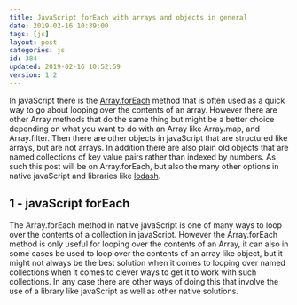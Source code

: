 ```yaml
---
title: JavaScript forEach with arrays and objects in general
date: 2019-02-16 10:39:00
tags: [js]
layout: post
categories: js
id: 384
updated: 2019-02-16 10:52:59
version: 1.2
---
```


In javaScript there is the [Array.forEach](https://developer.mozilla.org/en-US/docs/Web/JavaScript/Reference/Global_Objects/Array/forEach) method that is often used as a quick way to go about looping over the contents of an array. However there are other Array methods that do the same thing but might be a better choice depending on what you want to do with an Array like Array.map, and Array.filter. Then there are other objects in javaScript that are structured like arrays, but are not arrays. In addition there are also plain old objects that are named collections of key value pairs rather than indexed by numbers. As such this post will be on Array.forEach, but also the many other options in native javaScript  and libraries like [lodash](/2019/02/15/lodash/).

<!-- more -->

## 1 - javaScript forEach

The Array.forEach method in native javaScript is one of many ways to loop over the contents of a collection in javaScript. However the Array.forEach method is only useful for looping over the contents of an Array, it can also in some cases be used to loop over the contents of an array like object, but it might not always be the best solution when it comes to looping over named collections when it comes to clever ways to get it to work with such collections. In any case there are other ways of doing this that involve the use of a library like javaScript as well as other native solutions.
